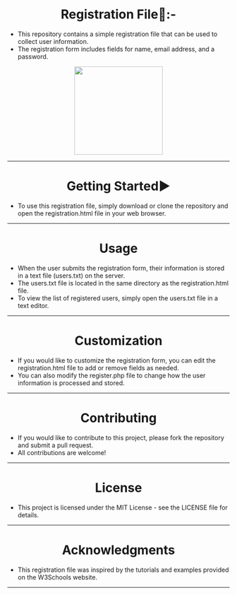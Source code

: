 <h1 align="center">Registration File🧾:-</h1>

- This repository contains a simple registration file that can be used to collect user information.
- The registration form includes fields for name, email address, and a password.
<p align="center">
<img height="200" wedith="200" src="https://truemaths.com/wp-content/uploads/2019/11/Register_Now.gif"></p>

<hr>
<h1 align="center">Getting Started▶️</h1>

- To use this registration file, simply download or clone the repository and open the registration.html file in your web browser.
<hr>
<h1 align="center">Usage</h1>

- When the user submits the registration form, their information is stored in a text file (users.txt) on the server.
- The users.txt file is located in the same directory as the registration.html file.
- To view the list of registered users, simply open the users.txt file in a text editor.
<hr>
<h1 align="center">Customization</h1>

- If you would like to customize the registration form, you can edit the registration.html file to add or remove fields as needed.
- You can also modify the register.php file to change how the user information is processed and stored.
<hr>
<h1 align="center">Contributing</h1>

- If you would like to contribute to this project, please fork the repository and submit a pull request.
- All contributions are welcome!
<hr>
<h1 align="center">License</h1>

- This project is licensed under the MIT License - see the LICENSE file for details.
<hr>
<h1 align="center">Acknowledgments</h1>

- This registration file was inspired by the tutorials and examples provided on the W3Schools website.
<hr>
